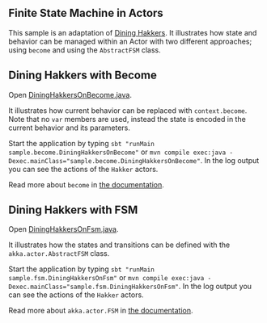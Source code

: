 ## Finite State Machine in Actors

This sample is an adaptation of [Dining Hakkers](http://www.dalnefre.com/wp/2010/08/dining-philosophers-in-humus/). It illustrates how state and behavior can be managed within an Actor with two different approaches; using `become` and using the `AbstractFSM` class.

## Dining Hakkers with Become

Open [DiningHakkersOnBecome.java](src/main/java/sample/become/DiningHakkersOnBecome.java).

It illustrates how current behavior can be replaced with `context.become`. Note that no `var` members are used, instead the state is encoded in the current behavior and its parameters.

Start the application by typing `sbt "runMain sample.become.DiningHakkersOnBecome"` or `mvn compile exec:java -Dexec.mainClass="sample.become.DiningHakkersOnBecome"`. In the log output you can see the actions of the `Hakker` actors.

Read more about `become` in [the documentation](http://doc.akka.io/docs/akka/current/java/actors.html#Become_Unbecome).

## Dining Hakkers with FSM

Open [DiningHakkersOnFsm.java](src/main/java/sample/fsm/DiningHakkersOnFsm.java).

It illustrates how the states and transitions can be defined with the `akka.actor.AbstractFSM` class.

Start the application by typing `sbt "runMain sample.fsm.DiningHakkersOnFsm"` or `mvn compile exec:java -Dexec.mainClass="sample.fsm.DiningHakkersOnFsm"`. In the log output you can see the actions of the `Hakker` actors.

Read more about `akka.actor.FSM` in [the documentation](http://doc.akka.io/docs/akka/current/java/fsm.html).

